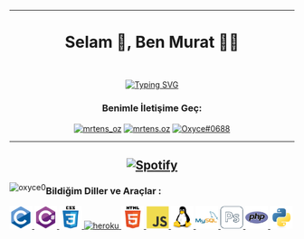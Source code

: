 
---
<h1 align="center">Selam 👋, Ben Murat 👨‍💻</h1>


&nbsp;<div align="center">
<a href="https://www.instagram.com/mrtens.oz"><img src="https://readme-typing-svg.demolab.com?font=Fira+Code&pause=1000&color=1F9A1A&center=true&vCenter=true&width=435&lines=Birlikte+bir+%C5%9Feyler+mi+yazsak+%3F;Geli%C5%9Ftirmemiz+gereken+%C5%9Feyler+var.;Beraber+ba%C5%9Farabiliriz..." alt="Typing SVG" /></a>

 
<h3 align="center">Benimle İletişime Geç:</h3>
<a href="https://twitter.com/mrtens_oz" target="blank"><img align="center" src="https://raw.githubusercontent.com/rahuldkjain/github-profile-readme-generator/master/src/images/icons/Social/twitter.svg" alt="mrtens_oz" height="30" width="40" /></a>
<a href="https://www.instagram.com/mrtens.oz/" target="blank"><img align="center" src="https://raw.githubusercontent.com/rahuldkjain/github-profile-readme-generator/master/src/images/icons/Social/instagram.svg" alt="mrtens.oz" height="30" width="40" /></a>
<a href="https://discordapp.com/users/584675230077681685" target="blank"><img align="center" src="https://raw.githubusercontent.com/rahuldkjain/github-profile-readme-generator/master/src/images/icons/Social/discord.svg" alt="Oxyce#0688" height="30" width="40" /></a>

---

[![Spotify](https://oxyce.vercel.app/api/spotify/?background_color=8b0000&border_color=ffffff)](https://open.spotify.com/user/mi59wrppwmjtdaor3z2caekoc)
---
</div>



<p><img align="left" src="https://github-readme-stats.vercel.app/api/top-langs?username=oxyce0&show_icons=true&locale=en&layout=compact" alt="oxyce0" /></p>



<h3 align="left">Bildiğim Diller ve Araçlar :</h3>
<p align="left"> <a href="https://www.cprogramming.com/" target="_blank" rel="noreferrer"> <img src="https://raw.githubusercontent.com/devicons/devicon/master/icons/c/c-original.svg" alt="c" width="40" height="40"/> </a> <a href="https://www.w3schools.com/cs/" target="_blank" rel="noreferrer"> <img src="https://raw.githubusercontent.com/devicons/devicon/master/icons/csharp/csharp-original.svg" alt="csharp" width="40" height="40"/> </a> <a href="https://www.w3schools.com/css/" target="_blank" rel="noreferrer"> <img src="https://raw.githubusercontent.com/devicons/devicon/master/icons/css3/css3-original-wordmark.svg" alt="css3" width="40" height="40"/> </a> <a href="https://heroku.com" target="_blank" rel="noreferrer"> <img src="https://www.vectorlogo.zone/logos/heroku/heroku-icon.svg" alt="heroku" width="40" height="40"/> </a> <a href="https://www.w3.org/html/" target="_blank" rel="noreferrer"> <img src="https://raw.githubusercontent.com/devicons/devicon/master/icons/html5/html5-original-wordmark.svg" alt="html5" width="40" height="40"/> </a> <a href="https://developer.mozilla.org/en-US/docs/Web/JavaScript" target="_blank" rel="noreferrer"> <img src="https://raw.githubusercontent.com/devicons/devicon/master/icons/javascript/javascript-original.svg" alt="javascript" width="40" height="40"/> </a> <a href="https://www.linux.org/" target="_blank" rel="noreferrer"> <img src="https://raw.githubusercontent.com/devicons/devicon/master/icons/linux/linux-original.svg" alt="linux" width="40" height="40"/> </a> <a href="https://www.mysql.com/" target="_blank" rel="noreferrer"> <img src="https://raw.githubusercontent.com/devicons/devicon/master/icons/mysql/mysql-original-wordmark.svg" alt="mysql" width="40" height="40"/> </a> <a href="https://www.photoshop.com/en" target="_blank" rel="noreferrer"> <img src="https://raw.githubusercontent.com/devicons/devicon/master/icons/photoshop/photoshop-line.svg" alt="photoshop" width="40" height="40"/> </a> <a href="https://www.php.net" target="_blank" rel="noreferrer"> <img src="https://raw.githubusercontent.com/devicons/devicon/master/icons/php/php-original.svg" alt="php" width="40" height="40"/> </a> <a href="https://www.python.org" target="_blank" rel="noreferrer"> <img src="https://raw.githubusercontent.com/devicons/devicon/master/icons/python/python-original.svg" alt="python" width="40" height="40"/> </a> </p>


